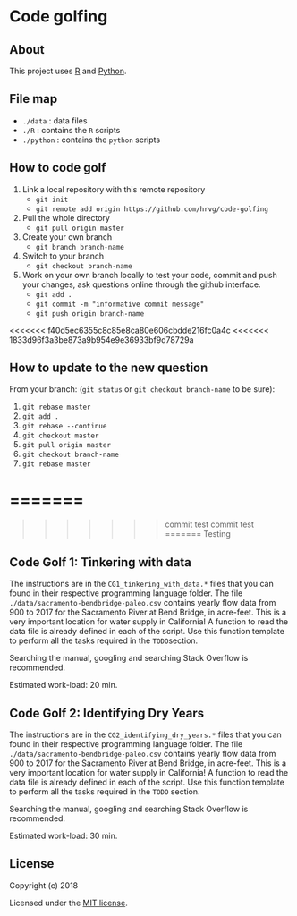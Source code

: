 # Code golfing

## About
This project uses [R](https://www.r-project.org/) and [Python](https://www.python.org/).

## File map

- `./data` : data files
- `./R` : contains the `R` scripts
- `./python` : contains the `python` scripts

## How to code golf

1. Link a local repository with this remote repository
	+ `git init`
	+ `git remote add origin https://github.com/hrvg/code-golfing`
2. Pull the whole directory
	+ `git pull origin master`
3. Create your own branch
	+ `git branch branch-name`
4. Switch to your branch
	+ `git checkout branch-name`
4. Work on your own branch locally to test your code, commit and push your changes, ask questions online through the github interface.
	+ `git add .`
	+ `git commit -m "informative commit message"`
	+ `git push origin branch-name`

<<<<<<< f40d5ec6355c8c85e8ca80e606cbdde216fc0a4c
<<<<<<< 1833d96f3a3be873a9b954e9e36933bf9d78729a
## How to update to the new question

From your branch: (`git status` or `git checkout branch-name` to be sure):
1. `git rebase master`
2. `git add .`
3. `git rebase --continue`
4. `git checkout master`
5. `git pull origin master`
6. `git checkout branch-name`
7. `git rebase master`

=======
=======
	
>>>>>>> commit test
>>>>>>> commit test
=======
>>>>>>> Testing
## Code Golf 1: Tinkering with data

The instructions are in the `CG1_tinkering_with_data.*` files that you can found in their respective programming language folder.
The file `./data/sacramento-bendbridge-paleo.csv` contains yearly flow data from 900 to 2017 for the Sacramento River at Bend Bridge, in acre-feet. 
This is a very important location for water supply in California!
A function to read the data file is already defined in each of the script.
Use this function template to perform all the tasks required in the `TODO`section.

Searching the manual, googling and searching Stack Overflow is recommended.

Estimated work-load: 20 min.

## Code Golf 2: Identifying Dry Years

The instructions are in the `CG2_identifying_dry_years.*` files that you can found in their respective programming language folder.
The file `./data/sacramento-bendbridge-paleo.csv` contains yearly flow data from 900 to 2017 for the Sacramento River at Bend Bridge, in acre-feet. 
This is a very important location for water supply in California!
A function to read the data file is already defined in each of the script.
Use this function template to perform all the tasks required in the `TODO` section.

Searching the manual, googling and searching Stack Overflow is recommended.

Estimated work-load: 30 min.


## License

Copyright (c) 2018

Licensed under the [MIT license](LICENSE).